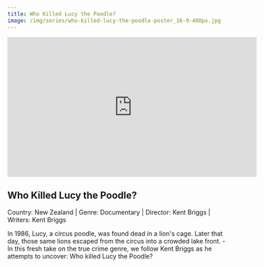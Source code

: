 ```yaml
---
title: Who Killed Lucy the Poodle?
image: /img/series/who-killed-lucy-the-poodle-poster_16-9-400px.jpg
---
```

<iframe width="560" height="315" src="https://player.vimeo.com/video/395844769" frameborder="0" allow="accelerometer; autoplay; encrypted-media; gyroscope; picture-in-picture" allowfullscreen></iframe>

## Who Killed Lucy the Poodle?
Country: New Zealand | Genre: Documentary | Director: Kent Briggs | Writers: Kent Briggs 

In 1986, Lucy, a circus poodle, was found dead in a lion's cage. Later that day, those same lions escaped from the circus into a crowded lake front. - In this fresh take on the true crime genre, we follow Kent Briggs as he attempts to uncover: Who killed Lucy the Poodle?
